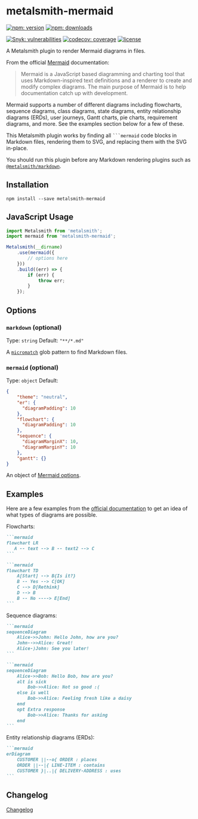 # metalsmith-mermaid

[![npm: version](https://img.shields.io/npm/v/metalsmith-mermaid?color=%23cc3534&label=version&logo=npm&logoColor=white)](https://www.npmjs.com/package/metalsmith-mermaid)
[![npm: downloads](https://img.shields.io/npm/dw/metalsmith-mermaid?color=%23cc3534&logo=npm&logoColor=white)](https://www.npmjs.com/package/metalsmith-mermaid)

[![Snyk: vulnerabilities](https://snyk.io/test/npm/metalsmith-mermaid/badge.svg)](https://snyk.io/test/npm/metalsmith-mermaid)
[![codecov: coverage](https://img.shields.io/codecov/c/github/emmercm/metalsmith-plugins?flag=metalsmith-mermaid&logo=codecov&logoColor=white)](https://codecov.io/gh/emmercm/metalsmith-mermaid)
[![license](https://img.shields.io/github/license/emmercm/metalsmith-plugins?color=blue)](https://github.com/emmercm/metalsmith-plugins/blob/main/LICENSE)

A Metalsmith plugin to render Mermaid diagrams in files.

From the official [Mermaid](https://mermaid-js.github.io/mermaid/#/) documentation:

> Mermaid is a JavaScript based diagramming and charting tool that uses Markdown-inspired text definitions and a renderer to create and modify complex diagrams. The main purpose of Mermaid is to help documentation catch up with development.

Mermaid supports a number of different diagrams including flowcharts, sequence diagrams, class diagrams, state diagrams, entity relationship diagrams (ERDs), user journeys, Gantt charts, pie charts, requirement diagrams, and more. See the examples section below for a few of these.

This Metalsmith plugin works by finding all ```` ```mermaid ```` code blocks in Markdown files, rendering them to SVG, and replacing them with the SVG in-place.

You should run this plugin before any Markdown rendering plugins such as [`@metalsmith/markdown`](https://www.npmjs.com/package/@metalsmith/markdown).

## Installation

```shell
npm install --save metalsmith-mermaid
```

## JavaScript Usage

```javascript
import Metalsmith from 'metalsmith';
import mermaid from 'metalsmith-mermaid';

Metalsmith(__dirname)
    .use(mermaid({
        // options here
    }))
    .build((err) => {
        if (err) {
            throw err;
        }
    });
```

## Options

### `markdown` (optional)

Type: `string` Default: `"**/*.md"`

A [`micromatch`](https://www.npmjs.com/package/micromatch) glob pattern to find Markdown files.

### `mermaid` (optional)

Type: `object` Default:

```json
{
    "theme": "neutral",
    "er": {
      "diagramPadding": 10
    },
    "flowchart": {
      "diagramPadding": 10
    },
    "sequence": {
      "diagramMarginX": 10,
      "diagramMarginY": 10
    },
    "gantt": {}
}
```

An object of [Mermaid options](https://github.com/mermaid-js/mermaid/blob/develop/docs/Setup.md#configuration).

## Examples

Here are a few examples from the [official documentation](https://mermaid-js.github.io/mermaid/#/) to get an idea of what types of diagrams are possible.

Flowcharts:

`````markdown
```mermaid
flowchart LR
   A -- text --> B -- text2 --> C
```
`````

`````markdown
```mermaid
flowchart TD
    A[Start] --> B{Is it?}
    B -- Yes --> C[OK]
    C --> D[Rethink]
    D --> B
    B -- No ----> E[End]
```
`````

Sequence diagrams:

`````markdown
```mermaid
sequenceDiagram
    Alice->>John: Hello John, how are you?
    John-->>Alice: Great!
    Alice-)John: See you later!
```
`````

`````markdown
```mermaid
sequenceDiagram
    Alice->>Bob: Hello Bob, how are you?
    alt is sick
        Bob->>Alice: Not so good :(
    else is well
        Bob->>Alice: Feeling fresh like a daisy
    end
    opt Extra response
        Bob->>Alice: Thanks for asking
    end
```
`````

Entity relationship diagrams (ERDs):

`````markdown
```mermaid
erDiagram
    CUSTOMER ||--o{ ORDER : places
    ORDER ||--|{ LINE-ITEM : contains
    CUSTOMER }|..|{ DELIVERY-ADDRESS : uses
```
`````

## Changelog

[Changelog](./CHANGELOG.md)
